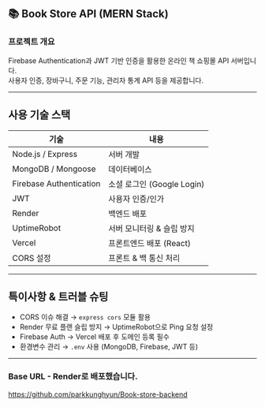 ## 📚 Book Store API (MERN Stack)

### 프로젝트 개요
Firebase Authentication과 JWT 기반 인증을 활용한 온라인 책 쇼핑몰 API 서버입니다.  
사용자 인증, 장바구니, 주문 기능, 관리자 통계 API 등을 제공합니다.

---

## 사용 기술 스택

| 기술 | 내용 |
|------|------|
| Node.js / Express | 서버 개발 |
| MongoDB / Mongoose | 데이터베이스 |
| Firebase Authentication | 소셜 로그인 (Google Login) |
| JWT | 사용자 인증/인가 |
| Render | 백엔드 배포 |
| UptimeRobot | 서버 모니터링 & 슬립 방지 |
| Vercel | 프론트엔드 배포 (React) |
| CORS 설정 | 프론트 & 백 통신 처리 |

---

## 특이사항 & 트러블 슈팅

- CORS 이슈 해결 → `express cors` 모듈 활용
- Render 무료 플랜 슬립 방지 → UptimeRobot으로 Ping 요청 설정
- Firebase Auth → Vercel 배포 후 도메인 등록 필수
- 환경변수 관리 → `.env` 사용 (MongoDB, Firebase, JWT 등)

---

### Base URL - Render로 배포했습니다.
https://github.com/parkkunghyun/Book-store-backend

